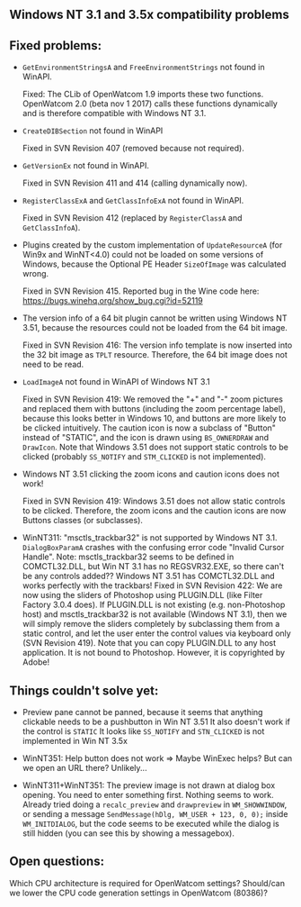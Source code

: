 
Windows NT 3.1 and 3.5x compatibility problems
----------------------------------------------

Fixed problems:
---------------

- `GetEnvironmentStringsA` and `FreeEnvironmentStrings` not found in WinAPI.

	Fixed: The CLib of OpenWatcom 1.9 imports these two functions.
	OpenWatcom 2.0 (beta nov 1 2017) calls these functions dynamically and is therefore compatible with Windows NT 3.1.

- `CreateDIBSection` not found in WinAPI

	Fixed in SVN Revision 407 (removed because not required).

- `GetVersionEx` not found in WinAPI.

	Fixed in SVN Revision 411 and 414 (calling dynamically now).

- `RegisterClassExA` and `GetClassInfoExA` not found in WinAPI.

	Fixed in SVN Revision 412 (replaced by `RegisterClassA` and `GetClassInfoA`).

- Plugins created by the custom implementation of `UpdateResourceA` (for Win9x and WinNT<4.0) could not be loaded on
  some versions of Windows, because the Optional PE Header `SizeOfImage` was calculated wrong.
  
	Fixed in SVN Revision 415.
	Reported bug in the Wine code here: https://bugs.winehq.org/show_bug.cgi?id=52119

- The version info of a 64 bit plugin cannot be written using Windows NT 3.51, because the resources could not be loaded from the 64 bit image.

	Fixed in SVN Revision 416: The version info template is now inserted into the 32 bit image as `TPLT` resource.
	Therefore, the 64 bit image does not need to be read.

- `LoadImageA` not found in WinAPI of Windows NT 3.1

	Fixed in SVN Revision 419: We removed the "+" and "-" zoom pictures and replaced them with buttons (including the zoom percentage label),
	because this looks better in Windows 10, and buttons are more likely to be clicked intuitively.
	The caution icon is now a subclass of "Button" instead of "STATIC", and the icon is drawn using `BS_OWNERDRAW` and `DrawIcon`.
	Note that Windows 3.51 does not support static controls to be clicked (probably `SS_NOTIFY` and `STM_CLICKED` is not
	implemented).

- Windows NT 3.51 clicking the zoom icons and caution icons does not work!

	Fixed in SVN Revision 419: Windows 3.51 does not allow static controls to be clicked.
	Therefore, the zoom icons and the caution icons are now Buttons classes (or subclasses).

- WinNT311: "msctls_trackbar32" is not supported by Windows NT 3.1. `DialogBoxParamA` crashes with the confusing error code "Invalid Cursor Handle".
	Note: msctls_trackbar32 seems to be defined in COMCTL32.DLL, but Win NT 3.1 has no REGSVR32.EXE, so there can't be any controls added??
	Windows NT 3.51 has COMCTL32.DLL and works perfectly with the trackbars!
	Fixed in SVN Revision 422: We are now using the sliders of Photoshop using PLUGIN.DLL (like Filter Factory 3.0.4 does).
	If PLUGIN.DLL is not existing (e.g. non-Photoshop host) and msctls_trackbar32 is not available (Windows NT 3.1),
	then we will simply remove the sliders completely by subclassing them from a static control,
	and let the user enter the control values via keyboard only (SVN Revision 419).
	Note that you can copy PLUGIN.DLL to any host application. It is not bound to Photoshop. However, it is copyrighted by Adobe!

Things couldn't solve yet:
--------------------------

- Preview pane cannot be panned, because it seems that anything clickable needs to be a pushbutton in Win NT 3.51
	It also doesn't work if the control is `STATIC`
	It looks like `SS_NOTIFY` and `STN_CLICKED` is not implemented in Win NT 3.5x

- WinNT351: Help button does not work
	=> Maybe WinExec helps? But can we open an URL there? Unlikely...

- WinNT311+WinNT351: The preview image is not drawn at dialog box opening. You need to enter something first.
	Nothing seems to work. Already tried doing a `recalc_preview` and `drawpreview` in `WM_SHOWWINDOW`,
	or sending a message `SendMessage(hDlg, WM_USER + 123, 0, 0);` inside `WM_INITDIALOG`, but the code
	seems to be executed while the dialog is still hidden (you can see this by showing a messagebox).

Open questions:
---------------

Which CPU architecture is required for OpenWatcom settings? Should/can we lower the CPU code generation settings in OpenWatcom (80386)?
